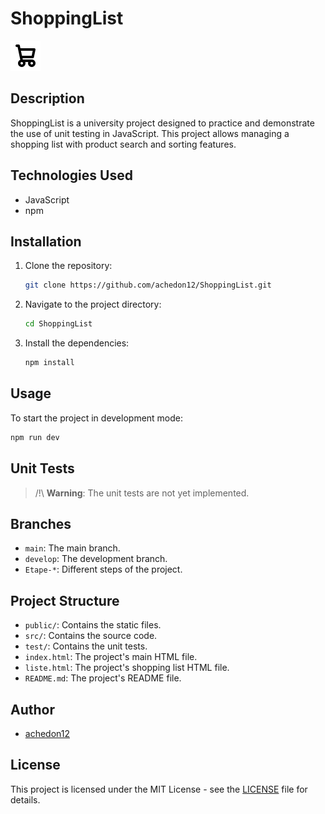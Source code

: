 # ShoppingList

![logo](public/images/cart.svg)

## Description

ShoppingList is a university project designed to practice and demonstrate the use of unit testing in JavaScript. This project allows managing a shopping list with product search and sorting features.

## Technologies Used

- JavaScript
- npm

## Installation

1. Clone the repository:
    ```bash
    git clone https://github.com/achedon12/ShoppingList.git
    ```
2. Navigate to the project directory:
    ```bash
    cd ShoppingList
    ```
3. Install the dependencies:
    ```bash
    npm install
    ```

## Usage

To start the project in development mode:
```bash
npm run dev
```

## Unit Tests

> /!\ **Warning**: The unit tests are not yet implemented.

## Branches

- `main`: The main branch.
- `develop`: The development branch.
- `Etape-*`: Different steps of the project.

## Project Structure

- `public/`: Contains the static files.
- `src/`: Contains the source code.
- `test/`: Contains the unit tests.
- `index.html`: The project's main HTML file.
- `liste.html`: The project's shopping list HTML file.
- `README.md`: The project's README file.

## Author

- [achedon12](https://github.com/achedon12)

## License

This project is licensed under the MIT License - see the [LICENSE](LICENSE) file for details.